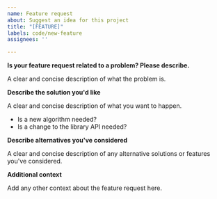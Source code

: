 ```yaml
---
name: Feature request
about: Suggest an idea for this project
title: "[FEATURE]"
labels: code/new-feature
assignees: ''

---
```


**Is your feature request related to a problem? Please describe.**

A clear and concise description of what the problem is. 

**Describe the solution you'd like**

A clear and concise description of what you want to happen.
* Is a new algorithm needed?
* Is a change to the library API needed?

**Describe alternatives you've considered**

A clear and concise description of any alternative solutions or features you've considered.

**Additional context**

Add any other context about the feature request here.
